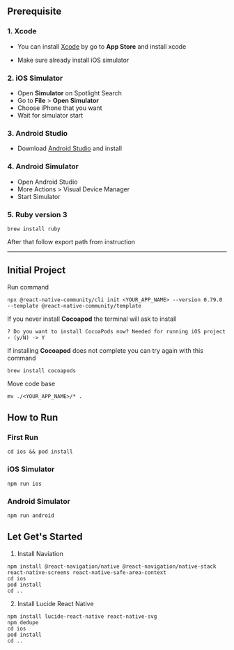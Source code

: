## Prerequisite
### 1. Xcode
- You can install [Xcode](https://apps.apple.com/us/app/xcode/id497799835?mt=12) by go to **App Store** and install xcode 

- Make sure already install iOS simulator

### 2. iOS Simulator <br>
- Open **Simulator** on Spotlight Search
- Go to **File** > **Open Simulator**
- Choose iPhone that you want
- Wait for simulator start

### 3. Android Studio
- Download [Android Studio](https://developer.android.com/studio) and install

### 4. Android Simulator
- Open Android Studio
- More Actions > Visual Device Manager
- Start Simulator

### 5. Ruby version 3
```
brew install ruby
```
After that follow export path from instruction

---

## Initial Project
Run command
```
npx @react-native-community/cli init <YOUR_APP_NAME> --version 0.79.0 --template @react-native-community/template
```
If you never install **Cocoapod** the terminal will ask to install 
```
? Do you want to install CocoaPods now? Needed for running iOS project › (y/N) -> Y
```
If installing **Cocoapod** does not complete you can try again with this command
```
brew install cocoapods
```
Move code base
```
mv ./<YOUR_APP_NAME>/* .
```

## How to Run
### First Run
```
cd ios && pod install
``` 
### iOS Simulator
``` 
npm run ios
```

### Android Simulator
```
npm run android
```

## Let Get's Started
1. Install Naviation
```
npm install @react-navigation/native @react-navigation/native-stack react-native-screens react-native-safe-area-context
cd ios
pod install
cd ..
```

2. Install Lucide React Native
```
npm install lucide-react-native react-native-svg 
npm dedupe
cd ios
pod install
cd ..
```
